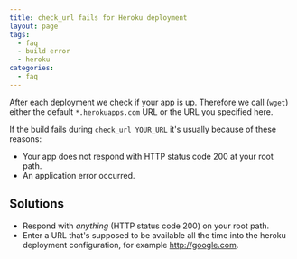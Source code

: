 ```yaml
---
title: check_url fails for Heroku deployment
layout: page
tags:
  - faq
  - build error
  - heroku
categories:
  - faq
---
```

After each deployment we check if your app is up. Therefore we call (```wget```) either the default ```*.herokuapps.com``` URL or the URL you specified here.

If the build fails during ```check_url YOUR_URL``` it's usually because of these reasons:
+ Your app does not respond with HTTP status code 200 at your root path.
+ An application error occurred.

## Solutions
+ Respond with *anything* (HTTP status code 200) on your root path.
+ Enter a URL that's supposed to be available all the time into the heroku deployment configuration, for example http://google.com.
